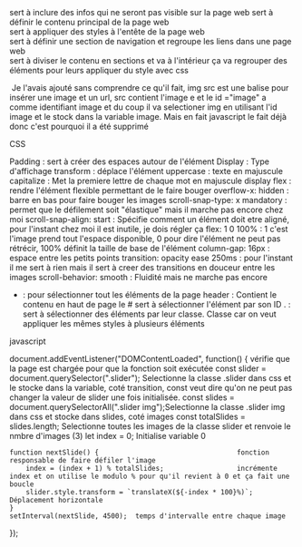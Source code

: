<head> sert à inclure des infos qui ne seront pas visible sur la page web

<body> sert à définir le contenu principal de la page web

<section class="header"> sert à appliquer des styles à l'entête de la page web

<nav> sert à définir une section de navigation et regroupe les liens dans une page web

<div class=""> sert à diviser le contenu en sections et va à l'intérieur ça va regrouper des éléments pour leurs appliquer du style avec css

<img src="" id="image"> Je l'avais ajouté sans comprendre ce qu'il fait, img src est une balise pour insérer une image et un url, src contient l'image e et le id ="image" a comme identifiant image et du coup il va selectioner img en utilisant l'id image et le stock dans la variable image. Mais en fait javascript le fait déjà donc c'est pourquoi il a été supprimé

CSS

Padding : sert à créer des espaces autour de l'élément
Display : Type d'affichage
transform : déplace l'élément
uppercase : texte en majuscule
capitalize : Met la premiere lettre de chaque mot en majuscule
display flex : rendre l'élément flexible permettant de le faire bouger
overflow-x: hidden : barre en bas pour faire bouger les images
scroll-snap-type: x mandatory : permet que le défilement soit "élastique" mais il marche pas encore chez moi
scroll-snap-align: start : Spécifie comment un élément doit etre aligné, pour l'instant chez moi il est inutile, je dois régler ça
flex: 1 0 100% : 1 c'est l'image prend tout l'espace disponible, 0 pour dire l'élément ne peut pas rétrécir, 100% définit la taille de base de l'élément
column-gap: 16px : espace entre les petits points 
transition: opacity ease 250ms : pour l'instant il me sert à rien mais il sert à creer des transitions en douceur entre les images 
scroll-behavior: smooth : Fluidité mais ne marche pas encore

* : pour sélectionner tout les éléments de la page
header : Contient le contenu en haut de page
le # sert à sélectionner l'élément par son ID
. : sert à sélectionner des éléments par leur classe. Classe car on veut appliquer les mêmes styles à plusieurs éléments

javascript 

document.addEventListener("DOMContentLoaded", function() {  vérifie que la page est chargée pour que la fonction soit exécutée
    const slider = document.querySelector(".slider");       Selectionne la classe .slider dans css et le stocke dans la variable, coté transition, const veut dire qu'on ne 
                                                            peut pas changer la valeur de slider une fois initialisée.
    const slides = document.querySelectorAll(".slider img");Selectionne la classe .slider img dans css et stocke dans slides, coté images
    const totalSlides = slides.length;                      Selectionne toutes les images de la classe slider et renvoie le nmbre d'images (3)
    let index = 0;                                          Initialise variable 0

    function nextSlide() {                                  fonction responsable de faire défiler l'image
        index = (index + 1) % totalSlides;                  incrémente index et on utilise le modulo % pour qu'il revient à 0 et ça fait une boucle
        slider.style.transform = `translateX(${-index * 100}%)`; Déplacement horizontale
    }
    setInterval(nextSlide, 4500);  temps d'intervalle entre chaque image
});